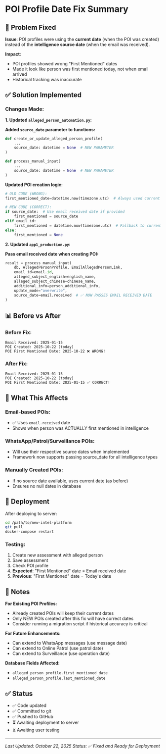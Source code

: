 # POI Profile Date Fix Summary

## 🐛 Problem Fixed

**Issue**: POI profiles were using the **current date** (when the POI was created) instead of the **intelligence source date** (when the email was received).

**Impact**: 
- POI profiles showed wrong "First Mentioned" dates
- Made it look like person was first mentioned today, not when email arrived
- Historical tracking was inaccurate

## ✅ Solution Implemented

### Changes Made:

**1. Updated `alleged_person_automation.py`:**

**Added `source_date` parameter to functions:**
```python
def create_or_update_alleged_person_profile(
    ...
    source_date: datetime = None  # NEW PARAMETER
)

def process_manual_input(
    ...
    source_date: datetime = None  # NEW PARAMETER
)
```

**Updated POI creation logic:**
```python
# OLD CODE (WRONG):
first_mentioned_date=datetime.now(timezone.utc)  # Always used current date

# NEW CODE (CORRECT):
if source_date:  # Use email received date if provided
    first_mentioned = source_date
elif email_id:
    first_mentioned = datetime.now(timezone.utc)  # Fallback to current
else:
    first_mentioned = None
```

**2. Updated `app1_production.py`:**

**Pass email received date when creating POI:**
```python
result = process_manual_input(
    db, AllegedPersonProfile, EmailAllegedPersonLink,
    email_id=email.id,
    alleged_subject_english=english_name,
    alleged_subject_chinese=chinese_name,
    additional_info=person_additional_info,
    update_mode="overwrite",
    source_date=email.received  # ✅ NOW PASSES EMAIL RECEIVED DATE
)
```

## 📊 Before vs After

### Before Fix:
```
Email Received: 2025-01-15
POI Created: 2025-10-22 (today)
POI First Mentioned Date: 2025-10-22 ❌ WRONG!
```

### After Fix:
```
Email Received: 2025-01-15
POI Created: 2025-10-22 (today)
POI First Mentioned Date: 2025-01-15 ✅ CORRECT!
```

## 🎯 What This Affects

### Email-based POIs:
- ✅ Uses `email.received` date
- Shows when person was ACTUALLY first mentioned in intelligence

### WhatsApp/Patrol/Surveillance POIs:
- Will use their respective source dates when implemented
- Framework now supports passing source_date for all intelligence types

### Manually Created POIs:
- If no source date available, uses current date (as before)
- Ensures no null dates in database

## 🔄 Deployment

After deploying to server:
```bash
cd /path/to/new-intel-platform
git pull
docker-compose restart
```

### Testing:
1. Create new assessment with alleged person
2. Save assessment
3. Check POI profile
4. **Expected**: "First Mentioned" date = Email received date
5. **Previous**: "First Mentioned" date = Today's date

## 📝 Notes

**For Existing POI Profiles:**
- Already created POIs will keep their current dates
- Only NEW POIs created after this fix will have correct dates
- Consider running a migration script if historical accuracy is critical

**For Future Enhancements:**
- Can extend to WhatsApp messages (use message date)
- Can extend to Online Patrol (use patrol date)
- Can extend to Surveillance (use operation date)

**Database Fields Affected:**
- `alleged_person_profile.first_mentioned_date`
- `alleged_person_profile.last_mentioned_date`

## ✅ Status

- ✅ Code updated
- ✅ Committed to git
- ✅ Pushed to GitHub
- ⏳ Awaiting deployment to server
- ⏳ Awaiting user testing

---

*Last Updated: October 22, 2025*
*Status: ✅ Fixed and Ready for Deployment*
